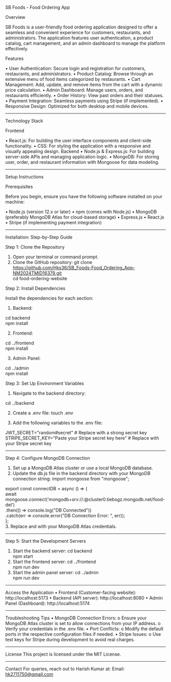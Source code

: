 SB Foods - Food Ordering App

Overview

SB Foods is a user-friendly food ordering application designed to offer a seamless and convenient experience for customers, restaurants, and administrators. The application features user authentication, a product catalog, cart management, and an admin dashboard to manage the platform effectively.

Features

•	User Authentication: Secure login and registration for customers, restaurants, and administrators.
•	Product Catalog: Browse through an extensive menu of food items categorized by restaurants.
•	Cart Management: Add, update, and remove items from the cart with a dynamic price calculation.
•	Admin Dashboard: Manage users, orders, and restaurants efficiently.
•	Order History: View past orders and their statuses.
•	Payment Integration: Seamless payments using Stripe (if implemented).
•	Responsive Design: Optimized for both desktop and mobile devices.
________________________________________

Technology Stack

Frontend

•	React.js: For building the user interface components and client-side functionality.
•	CSS: For styling the application with a responsive and visually appealing design.
Backend
•	Node.js & Express.js: For building server-side APIs and managing application logic.
•	MongoDB: For storing user, order, and restaurant information with Mongoose for data modeling.
________________________________________

Setup Instructions

Prerequisites

Before you begin, ensure you have the following software installed on your machine:

•	Node.js (version 12.x or later)
•	npm (comes with Node.js)
•	MongoDB (preferably MongoDB Atlas for cloud-based storage)
•	Express.js
•	React.js
•	Stripe (if implementing payment integration)
________________________________________

Installation: Step-by-Step Guide

Step 1: Clone the Repository

1.	Open your terminal or command prompt.
2.	Clone the GitHub repository:
git clone https://github.com/Hks36/SB_Foods-Food_Ordering_App-NM2024TMID16379.git  
cd food-ordering-website  

Step 2: Install Dependencies

Install the dependencies for each section:

1.	Backend:

cd backend  
npm install  

2.	Frontend:

cd ../frontend  
npm install  

3.	Admin Panel:

cd ../admin  
npm install  

Step 3: Set Up Environment Variables

1.	Navigate to the backend directory:

cd ../backend  

2.	Create a .env file:
touch .env  

3.	Add the following variables to the .env file:

JWT_SECRET="random#secret" # Replace with a strong secret key  
STRIPE_SECRET_KEY="Paste your Stripe secret key here" # Replace with your Stripe secret key  
________________________________________

Step 4: Configure MongoDB Connection

1.	Set up a MongoDB Atlas cluster or use a local MongoDB database.
2.	Update the db.js file in the backend directory with your MongoDB connection string:
import mongoose from "mongoose";

export const connectDB = async () => {  
    await mongoose.connect('mongodb+srv://<username>:<password>@cluster0.tiebsgz.mongodb.net/food-del')  
    .then(() => console.log("DB Connected"))  
    .catch(err => console.error("DB Connection Error: ", err));  
};  
3.	Replace <username> and <password> with your MongoDB Atlas credentials.
________________________________________
Step 5: Start the Development Servers
1.	Start the backend server:
cd backend  
npm start  
2.	Start the frontend server:
cd ../frontend  
npm run dev  
3.	Start the admin panel server:
cd ../admin  
npm run dev  
________________________________________
Access the Application
•	Frontend (Customer-facing website): http://localhost:5173
•	Backend (API server): http://localhost:8080
•	Admin Panel (Dashboard): http://localhost:5174
________________________________________
Troubleshooting Tips
•	MongoDB Connection Errors:
o	Ensure your MongoDB Atlas cluster is set to allow connections from your IP address.
o	Verify your credentials in the .env file.
•	Port Conflicts:
o	Modify the default ports in the respective configuration files if needed.
•	Stripe Issues:
o	Use test keys for Stripe during development to avoid real charges.
________________________________________
License
This project is licensed under the MIT License.
________________________________________
Contact
For queries, reach out to Harish Kumar at:
Email: hk2711750@gmail.com

